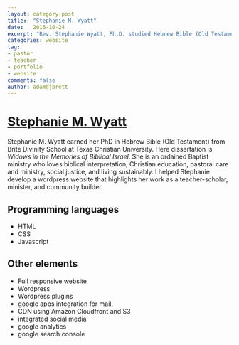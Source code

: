 ```yaml
---
layout: category-post
title:  "Stephanie M. Wyatt"
date:   2016-10-24
excerpt: "Rev. Stephanie Wyatt, Ph.D. studied Hebrew Bible (Old Testament) at Brite Divinity School. Her dissertation is Widows in the Memories of Biblical Israel."
categories: website
tag:
- pastor
- teacher
- portfolio
- website
comments: false
author: adamdjbrett
---
```


# [Stephanie M. Wyatt](http://stephaniewyatt.net)
 Stephanie M. Wyatt earned her PhD in Hebrew Bible (Old Testament) from Brite Divinity School at Texas Christian University. Here dissertation is _Widows in the Memories of Biblical Israel_. She is an ordained Baptist ministry who loves biblical interpretation, Christian education, pastoral care and ministry, social justice, and living sustainably.
I helped Stephanie develop a wordpress website that highlights her work as a teacher-scholar, minister, and community builder.


## Programming languages
* HTML
* CSS
* Javascript


## Other elements
* Full responsive website
* Wordpress
* Wordpress plugins
* google apps integration for mail.
* CDN using Amazon Cloudfront and S3
* integrated social media
* google analytics
* google search console
